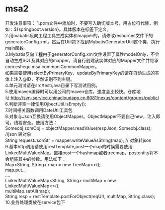 # msa2

开发注意事项：
1.pom文件中添加<dependency></dependency>时，不要写入确切版本号，用占位符代替，例如：${springboot.version}。具体版本在<properties></properties>标签下定义。  
2.用mabatis反向工程工具生成实体和mapper的，请修改resources文件下的generatorConfig.xml。然后在Util包下找到MybatisGeneratorUtill这个类，执行main函数。  
3.Mybatis反向工程由于generatorConfig.xml文件设置了属性modelOnly，不会自动生成SQL及其对应的mapper，请自行创建该实体对应的Mapper文件并继承com.eshequ.msa.common.CommonMapper。  
  如果需要使用selectByPrimaryKey、updateByPrimaryKey的请在自动生成的实体上注入@ID，不然识别不到主键。  
4.单元测试请在src/test/java目录下写测试用例。  
5.使用maven编译时可以用公司的maven仓库，速度会比较快。仓库地址:http://svn-service.chinacloudapp.cn:8081/nexus/content/groups/public/  
6.判断非空一律使用OjbectUtil.isEmpty();  
7.时间相关函数调用DateUtil工具包  
8.对象与Json互换请使用ObjectMapper。ObjectMapper不要自己new，注入即可。线程安全。使用方法：  
  Someobj somObj = objectMapper.readValue(respJson, Someobj.class);	//json 转对象  
  String requestJsonStr = mapper.writeValueAsString(map);	// 对象转json  
9.基本http调用请使用restTemplate,post一个map的时候需要使用LinkedMultiValueMap。直接post一个hashmap或者treemap，postentity将不会组装其中的参数。用法如下：  
    Map<String, String> map = new TreeMap<>();  
    map.put...  
    ....  
	LinkedMultiValueMap<String, String> multiMap = new LinkedMultiValueMap<>();  
	multiMap.setAll(map);  
	String resp = restTemplate.postForObject(reqUrl, multiMap, String.class);  
10.业务处理类放在service包下  

